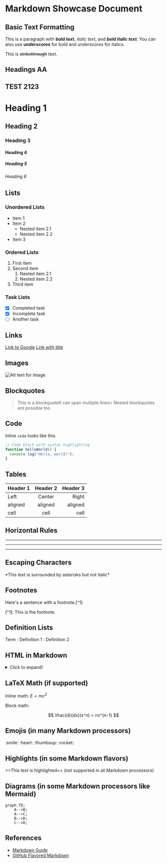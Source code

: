 # Markdown Showcase Document

## Basic Text Formatting

This is a paragraph with **bold text**, *italic text*, and ***bold italic text***. You can also use **underscores** for bold and *underscores* for italics.

This is ~~strikethrough~~ text.

## Headings AA

## TEST 2123

# Heading 1

## Heading 2

### Heading 3

#### Heading 4

##### Heading 5

###### Heading 6

## Lists

### Unordered Lists

* Item 1
* Item 2
  * Nested item 2.1
  * Nested item 2.2
* Item 3

### Ordered Lists

1. First item
2. Second item
   1. Nested item 2.1
   2. Nested item 2.2
3. Third item

### Task Lists

* [x] Completed task
* [x] Incomplete task
* [ ] Another task

## Links

[Link to Google](https://www.google.com)
[Link with title](https://www.example.com "Example Website")

## Images

![Alt text for image](https://via.placeholder.com/150 "Image Title")

## Blockquotes

> This is a blockquoteIt can span multiple lines> Nested blockquotes are possible too

## Code

Inline `code` looks like this.

```js
// Code block with syntax highlighting
function helloWorld() {
  console.log("Hello, world!");
}
```

## Tables

| Header 1 | Header 2 | Header 3 |
| -------- | :------: | -------: |
| Left     |  Center  |    Right |
| aligned  |  aligned |  aligned |
| cell     |   cell   |     cell |

## Horizontal Rules

***

***

***

## Escaping Characters

\*This text is surrounded by asterisks but not italic\*

## Footnotes

Here's a sentence with a footnote.\[^1]

\[^1]: This is the footnote.

## Definition Lists

Term
: Definition 1
: Definition 2

## HTML in Markdown

<details>
  <summary>Click to expand!</summary>

  ### This content is hidden until clicked

  You can use HTML within Markdown for advanced formatting needs.
</details>

## LaTeX Math (if supported)

Inline math: $E=mc^2$

Block math:

$$
\frac{d}{dx}(x^n) = nx^{n-1}
$$

## Emojis (in many Markdown processors)

\:smile: \:heart: \:thumbsup: \:rocket:

## Highlights (in some Markdown flavors)

\==This text is highlighted== (not supported in all Markdown processors)

## Diagrams (in some Markdown processors like Mermaid)

```jsmermaid
graph TD;
    A-->B;
    A-->C;
    B-->D;
    C-->D;
```
## References

* [Markdown Guide](https://www.markdownguide.org/)
* [GitHub Flavored Markdown](https://github.github.com/gfm/)
